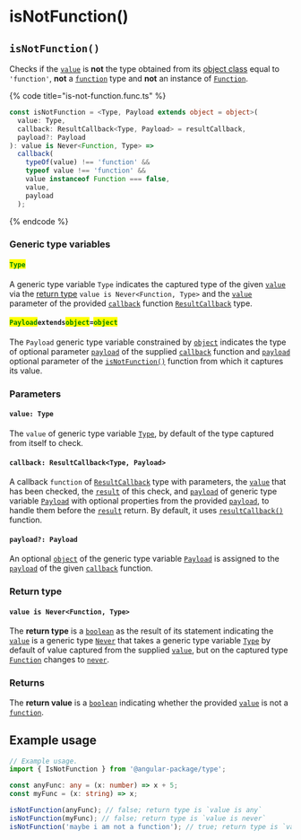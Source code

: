 # isNotFunction()

## `isNotFunction()`

Checks if the [`value`](isnotfunction.md#value-type) is **not** the type obtained from its [object class](https://developer.mozilla.org/en-US/docs/Web/JavaScript/Reference/Global\_Objects/Object/toString#using\_tostring\_to\_detect\_object\_class) equal to `'function'`, **not** a [`function`](https://developer.mozilla.org/en-US/docs/Web/JavaScript/Reference/Global\_Objects/Function) type and **not** an instance of [`Function`](https://developer.mozilla.org/en-US/docs/Web/JavaScript/Reference/Global\_Objects/Function).

{% code title="is-not-function.func.ts" %}
```typescript
const isNotFunction = <Type, Payload extends object = object>(
  value: Type,
  callback: ResultCallback<Type, Payload> = resultCallback,
  payload?: Payload
): value is Never<Function, Type> =>
  callback(
    typeOf(value) !== 'function' &&
    typeof value !== 'function' &&
    value instanceof Function === false,
    value,
    payload
  );
```
{% endcode %}

### Generic type variables

#### <mark style="color:green;">**`Type`**</mark>

A generic type variable `Type` indicates the captured type of the given [`value`](isnotfunction.md#value-array-less-than-type-greater-than) via the [return type](isnotfunction.md#return-type) `value is Never<Function, Type>` and the [`value`](../types/resultcallback.md#value-value) parameter of the provided [`callback`](isnotfunction.md#callback-resultcallback-less-than-array-less-than-type-greater-than-payload-greater-than) function [`ResultCallback`](../types/resultcallback.md) type.

#### <mark style="color:green;">**`Payload`**</mark>**`extends`**<mark style="color:green;">**`object`**</mark>**`=`**<mark style="color:green;">**`object`**</mark>

The `Payload` generic type variable constrained by [`object`](https://www.typescriptlang.org/docs/handbook/basic-types.html#object) indicates the type of optional parameter [`payload`](../types/resultcallback.md#payload-payload) of the supplied [`callback`](isnotfunction.md#callback-resultcallback-less-than-any-payload-greater-than) function and [`payload`](isnotfunction.md#payload-payload) optional parameter of the [`isNotFunction()`](isnotfunction.md#isnotfunction) function from which it captures its value.

### Parameters

#### `value: Type`

The `value` of generic type variable [`Type`](isnotfunction.md#type), by default of the type captured from itself to check.

#### `callback: ResultCallback<Type, Payload>`

A callback `function` of [`ResultCallback`](../types/resultcallback.md) type with parameters, the [`value`](isnotfunction.md#value-any) that has been checked, the [`result`](../types/resultcallback.md#result-boolean) of this check, and [`payload`](../types/resultcallback.md#payload-payload) of generic type variable [`Payload`](isnotfunction.md#payloadextendsobject) with optional properties from the provided [`payload`](isnotfunction.md#payload-payload), to handle them before the [`result`](../types/resultcallback.md#result-boolean) return. By default, it uses [`resultCallback()`](../helper/resultcallback.md) function.

#### `payload?: Payload`

An optional [`object`](https://developer.mozilla.org/en-US/docs/Web/JavaScript/Reference/Global\_Objects/Object) of the generic type variable [`Payload`](isnotfunction.md#payloadextendsobject) is assigned to the [`payload`](../types/resultcallback.md#payload-payload) of the given [`callback`](isnotfunction.md#callback-resultcallback-less-than-any-payload-greater-than) function.

### Return type

#### `value is Never<Function, Type>`

The **return type** is a [`boolean`](https://www.typescriptlang.org/docs/handbook/basic-types.html#boolean) as the result of its statement indicating the [`value`](isnotfunction.md#value-type) is a generic type [`Never`](../types/never.md) that takes a generic type variable [`Type`](isnotfunction.md#type) by default of value captured from the supplied [`value`](isnotfunction.md#value-type), but on the captured type [`Function`](https://developer.mozilla.org/en-US/docs/Web/JavaScript/Reference/Global\_Objects/Function) changes to [`never`](https://www.typescriptlang.org/docs/handbook/basic-types.html#never).

### Returns

The **return value** is a [`boolean`](https://developer.mozilla.org/en-US/docs/Web/JavaScript/Reference/Global\_Objects/Boolean) indicating whether the provided [`value`](isnotfunction.md#value-type) is not a [`function`](https://developer.mozilla.org/en-US/docs/Web/JavaScript/Reference/Global\_Objects/Function).

## Example usage

```typescript
// Example usage.
import { IsNotFunction } from '@angular-package/type';

const anyFunc: any = (x: number) => x + 5;
const myFunc = (x: string) => x;

isNotFunction(anyFunc); // false; return type is `value is any`
isNotFunction(myFunc); // false; return type is `value is never`
isNotFunction('maybe i am not a function'); // true; return type is `value is string`
```
